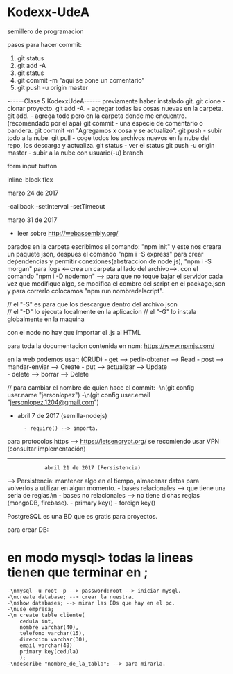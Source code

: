# Kodexx-UdeA
semillero de programacion


pasos para hacer commit:
1. git status
2. git add -A
3. git status
4. git commit -m "aqui se pone un comentario"
5. git push -u origin master 


------Clase 5 KodexxUdeA------ previamente haber instalado git. git clone - clonar proyecto. git add -A. - agregar todas las cosas nuevas en la carpeta. git add. - agrega todo pero en la carpeta donde me encuentro. (recomendado por el apá) git commit - una especie de comentario o bandera. git commit -m "Agregamos x cosa y se actualizó". git push - subir todo a la nube. git pull - coge todos los archivos nuevos en la nube del repo, los descarga y actualiza. git status - ver el status git push -u origin master - subir a la nube con usuario(-u) branch

form input button

inline-block flex


marzo 24 de 2017

-callback
-setInterval
-setTimeout

marzo 31 de 2017 

- leer sobre http://webassembly.org/

parados en la carpeta escribimos el comando: "npm init" y este nos creara un paquete json, despues el comando "npm i -S express" para crear deṕendencias y permitir conexiones(abstraccion de node js), "npm i -S morgan" para logs <--crea un carpeta al lado del archivo-->.
con el comando "npm i -D nodemon" --> para que no toque bajar el servidor cada vez que modifique algo, se modifica el combre del script en el package.json y para correrlo colocamos "npm run nombredelscript".

// el "-S" es para que los descargue dentro del archivo json  
// el "-D" lo ejecuta localmente en la aplicacion
// el "-G" lo instala globalmente en la maquina

con el node no hay que importar el .js al HTML

para toda la documentacion contenida en npm: https://www.npmjs.com/

en la web podemos usar: (CRUD)
	- get --> pedir-obtener --> Read 
	- post --> mandar-enviar --> Create
	- put --> actualizar --> Update                  
	- delete --> borrar --> Delete


// para cambiar el nombre de quien hace el commit:
	-\n(git config user.name "jersonlopez") 
	-\n(git config user.email "jersonlopez.1204@gmail.com")



- abril 7 de 2017 (semilla-nodejs)


		- require() --> importa.
		
para protocolos https --> https://letsencrypt.org/
 se recomiendo usar VPN (consultar implementación)

_________________________________________________________________________________________________________________________


				abril 21 de 2017 (Persistencia)

--> Persistencia: mantener algo en el tiempo, almacenar datos para volverlos a utilizar en algun momento.
	- bases relacionales --> que tiene una seria de reglas.\n
	- bases no relacionales --> no tiene dichas reglas (mongoDB, firebase).
	- primary key()
	- foreign key()

PostgreSQL es una BD que es gratis para proyectos.

para crear DB:

# en modo mysql> todas la lineas tienen que terminar en ;
	-\nmysql -u root -p --> password:root --> iniciar mysql.
	-\ncreate database; --> crear la nuestra.
	-\nshow databases; --> mirar las BDs que hay en el pc.
	-\nuse empresa;
	-\n create table cliente(
		cedula int,
		nombre varchar(40),
		telefono varchar(15),
		direccion varchar(30),
		email varchar(40)
		primary key(cedula)
		);
	-\ndescribe "nombre_de_la_tabla"; --> para mirarla.
	





	
